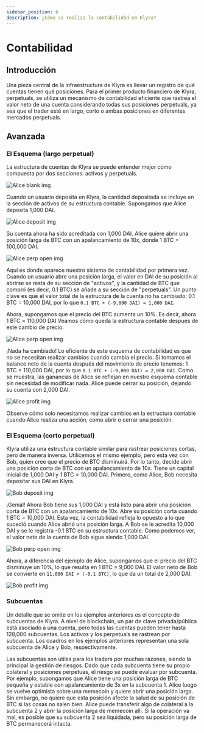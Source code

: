 ```yaml
---
sidebar_position: 6
description: ¿Cómo se realiza la contabilidad en Klyra?
---
```


# Contabilidad

## Introducción
Una pieza central de la infraestructura de Klyra es llevar un registro de qué cuentas tienen qué posiciones. Para el primer producto financiero de Klyra, perpetuals, se utiliza un mecanismo de contabilidad eficiente que rastrea el valor neto de una cuenta considerando todas sus posiciones perpetuals, ya sea que el trader esté en largo, corto o ambas posiciones en diferentes mercados perpetuals.

## Avanzada

### El Esquema (largo perpetual)
La estructura de cuentas de Klyra se puede entender mejor como compuesta por dos secciones: activos y perpetuals.

![Alice blank img](../../../../../static/img/alice-blank-dark.png)

Cuando un usuario deposita en Klyra, la cantidad depositada se incluye en la sección de activos de su estructura contable. Supongamos que Alice deposita 1,000 DAI.

![Alice deposit img](../../../../../static/img/alice-deposit-dark.png)

Su cuenta ahora ha sido acreditada con 1,000 DAI. Alice quiere abrir una posición larga de BTC con un apalancamiento de 10x, donde 1 BTC = 100,000 DAI.

![Alice perp open img](../../../../../static/img/alice-perp-open-dark.png)

Aquí es donde aparece nuestro sistema de contabilidad por primera vez. Cuando un usuario abre una posición larga, el valor en DAI de su posición al abrirse se resta de su sección de "activos", y la cantidad de BTC que compró (es decir, 0.1 BTC) se añade a su sección de "perpetuals". Un punto clave es que el valor total de la estructura de la cuenta no ha cambiado: 0.1 BTC = 10,000 DAI, por lo que `0.1 BTC + (-9,000 DAI) = 1,000 DAI`.

Ahora, supongamos que el precio del BTC aumenta un 10%. Es decir, ahora 1 BTC = 110,000 DAI Veamos cómo queda la estructura contable después de este cambio de precio.

![Alice perp open img](../../../../../static/img/alice-perp-open-dark.png)

¡Nada ha cambiado! Lo eficiente de este esquema de contabilidad es que no se necesitan realizar cambios cuando cambia el precio. Si tomamos el balance neto de la cuenta después del movimiento de precio tenemos: 1 BTC = 110,000 DAI, por lo que `0.1 BTC + (-9,000 DAI) = 2,000 DAI`. Como se muestra, las ganancias de Alice se reflejan en nuestro esquema contable sin necesidad de modificar nada. Alice puede cerrar su posición, dejando su cuenta con 2,000 DAI.

![Alice profit img](../../../../../static/img/alice-profit-dark.png)

Observe cómo solo necesitamos realizar cambios en la estructura contable cuando Alice realiza una acción, como abrir o cerrar una posición.

### El Esquema (corto perpetual)
Klyra utiliza una estructura contable similar para rastrear posiciones cortas, pero de manera inversa. Utilicemos el mismo ejemplo, pero esta vez con Bob, quien cree que el precio de BTC disminuirá. Por lo tanto, decide abrir una posición corta de BTC con un apalancamiento de 10x. Tiene un capital inicial de 1,000 DAI y 1 BTC = 10,000 DAI. Primero, como Alice, Bob necesita depositar sus DAI en Klyra.

![Bob deposit img](../../../../../static/img/bob-deposit-dark.png)

¡Genial! Ahora Bob tiene sus 1,000 DAI y está listo para abrir una posición corta de BTC con un apalancamiento de 10x. Abre su posición corta cuando 1 BTC = 10,000 DAI. Esta vez, la contabilidad refleja lo opuesto a lo que sucedió cuando Alice abrió una posición larga. A Bob se le acredita 10,000 DAI y se le registra -0.1 BTC en su estructura contable. Como podemos ver, el valor neto de la cuenta de Bob sigue siendo 1,000 DAI.

![Bob perp open img](../../../../../static/img/bob-perp-open-dark.png)

Ahora, a diferencia del ejemplo de Alice, supongamos que el precio del BTC disminuye un 10%, lo que resulta en 1 BTC = 9,000 DAI. El valor neto de Bob se convierte en `11,000 DAI + (-0.1 BTC)`, lo que da un total de 2,000 DAI.

![Bob profit img](../../../../../static/img/bob-profit-dark.png)

### Subcuentas
Un detalle que se omite en los ejemplos anteriores es el concepto de subcuentas de Klyra. A nivel de blockchain, un par de clave privada/pública está asociado a una cuenta, pero todas las cuentas pueden tener hasta 128,000 subcuentas. Los activos y los perpetuals se rastrean por subcuenta. Los cuadros en los ejemplos anteriores representan una sola subcuenta de Alice y Bob, respectivamente.

Las subcuentas son útiles para los traders por muchas razones, siendo la principal la gestión de riesgos. Dado que cada subcuenta tiene su propio colateral y posiciones perpetuas, el riesgo se puede evaluar por subcuenta. Por ejemplo, supongamos que Alice tiene una posición larga de BTC pequeña y estable con apalancamiento de 3x en la subcuenta 1. Alice luego se vuelve optimista sobre una memecoin y quiere abrir una posición larga. Sin embargo, no quiere que esta posición afecte la salud de su posición de BTC si las cosas no salen bien. Alice puede transferir algo de colateral a la subcuenta 2 y abrir la posición larga de memecoin allí. Si la operación va mal, es posible que su subcuenta 2 sea liquidada, pero su posición larga de BTC permanecerá intacta.
